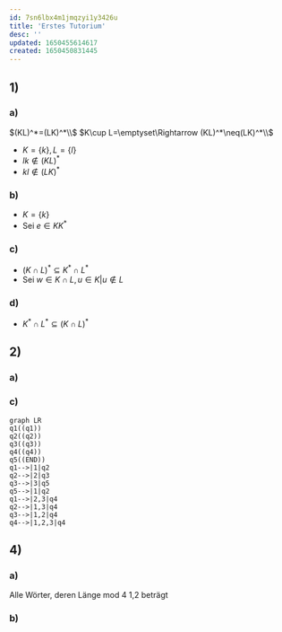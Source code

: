 ```yaml
---
id: 7sn6lbx4m1jmqzyi1y3426u
title: 'Erstes Tutorium'
desc: ''
updated: 1650455614617
created: 1650450831445
---
```


## 1)
### a)
$(KL)^*=(LK)^*\\$
$K\cup L=\emptyset\Rightarrow (KL)^*\neq(LK)^*\\$
- $K=\{k\},L=\{l\}$
- $lk\notin(KL)^*$
- $kl\notin(LK)^*$

### b)
- $K=\{k\}$
- Sei $e\in KK^*$
  
### c)
- $(K\cap L)^* \subseteq K^*\cap L^*$
- Sei $w\in K \cap L,u\in K|u\notin L$
  
### d)
- $K^*\cap L^* \subseteq (K\cap L)^*$


## 2)
### a)

### c)
```mermaid
graph LR
q1((q1))
q2((q2))
q3((q3))
q4((q4))
q5((END))
q1-->|1|q2
q2-->|2|q3
q3-->|3|q5
q5-->|1|q2
q1-->|2,3|q4
q2-->|1,3|q4
q3-->|1,2|q4
q4-->|1,2,3|q4
```

## 4)
### a)
Alle Wörter, deren Länge mod 4 1,2 beträgt
### b)

